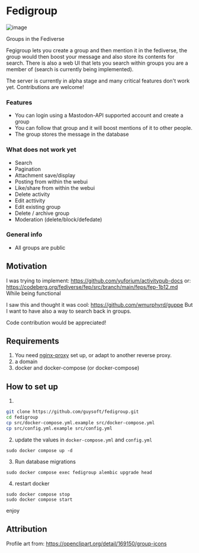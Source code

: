 # Fedigroup
![image](https://github.com/guysoft/fedigroup/blob/main/media/logo.png?raw=true)

Groups in the Fediverse

Fegigroup lets you create a group and then mention it in the fediverse, the group would then boost your message and also store its contents for search.
There is also a web UI that lets you search within groups you are a member of (search is currently being implemented).

The server is currently in alpha stage and many critical features don't work yet. Contributions are welcome!

### Features

* You can login using a Mastodon-API supported account and create a group
* You can follow that group and it will boost mentions of it to other people.
* The group stores the message in the database

### What does not work yet
* Search
* Pagination
* Attachment save/display
* Posting from within the webui
* Like/share from within the webui
* Delete activity
* Edit acttivity
* Edit existing group
* Delete / archive group
* Moderation (delete/block/defedate)

### General info
* All groups are public

## Motivation
I was trying to implement: https://github.com/yuforium/activitypub-docs
or: https://codeberg.org/fediverse/fep/src/branch/main/feps/fep-1b12.md
While being functional

I saw this and thought it was cool: https://github.com/wmurphyrd/guppe
But I want to have also a way to search back in groups.

Code contribution would be appreciated!

## Requirements
1. You need [nginx-proxy](https://github.com/nginx-proxy/nginx-proxy) set up, or adapt to another reverse proxy.
2. a domain
3. docker and docker-compose (or docker-compose)

## How to set up
1. 
```bash
git clone https://github.com/guysoft/fedigroup.git
cd fedigroup
cp src/docker-compose.yml.example src/docker-compose.yml
cp src/config.yml.example src/config.yml
```

2. update the values in ``docker-compose.yml`` and ``config.yml``
```
sudo docker compose up -d
```
3. Run database migrations
```
sudo docker compose exec fedigroup alembic upgrade head
```
4. restart docker
```
sudo docker compose stop
sudo docker compose start
```

enjoy

## Attribution

Profile art from: https://openclipart.org/detail/169150/group-icons
